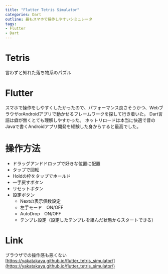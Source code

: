 ```yaml
---
title: "Flutter Tetris Simulator"
categories: Dart
outline: 最もスマホで操作しやすいシミュレータ
tags: 
- Flutter
- Dart
---
```


# Tetris
言わずと知れた落ち物系のパズル

# Flutter
スマホで操作をしやすくしたかったので、パフォーマンス良さそうかつ、WebブラウザorAndroidアプリで動かせるフレームワークを探して行き着いた。
Dart言語は癖が無くとても理解しやすかった。
ホットリロードは本当に快適で昔のJavaで書くAndroidアプリ開発を経験した身からすると最高でした。

# 操作方法
- ドラッグアンドドロップで好きな位置に配置
- タップで回転
- Holdの枠をタップでホールド
- 一手戻すボタン
- リセットボタン
- 設定ボタン
  - Nextの表示個数設定
  - 左手モード　ON/OFF
  - AutoDrop　ON/OFF
  - テンプレ設定（設定したテンプレを組んだ状態からスタートできる）

# Link
ブラウザでの操作感も悪くない
[https://yakatakaya.github.io/flutter_tetris_simulator/](https://yakatakaya.github.io/flutter_tetris_simulator/)